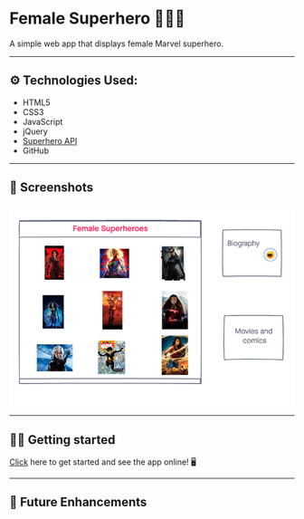 # Female Superhero 🦸🏻‍♀️

A simple web app that displays female Marvel superhero.
___

## ⚙️ Technologies Used:
- HTML5
- CSS3
- JavaScript
- jQuery
- [Superhero API](https://superheroapi.com/i)
- GitHub
___

## 📸 Screenshots
![Example](./img/wireframe.png)

___

## 🏃‍♀️ Getting started
[Click](#) here to get started and see the app online! 🖥
___
## 🔧 Future Enhancements
